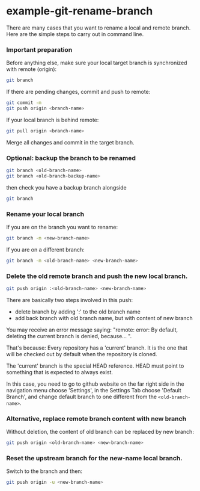 # example-git-rename-branch

There are many cases that you want to rename a local and remote branch.
Here are the simple steps to carry out in command line.

### Important preparation

Before anything else, make sure your local target branch is synchronized with remote (origin):
```bash
git branch
```

If there are pending changes, commit and push to remote:
```bash
git commit -m
git push origin <branch-name>
```

If your local branch is behind remote:
```bash
git pull origin <branch-name>
```

Merge all changes and commit in the target branch.


### Optional: backup the branch to be renamed
```bash
git branch <old-branch-name>
git branch <old-branch-backup-name>
```

then check you have a backup branch alongside
```bash
git branch
```

### Rename your local branch

If you are on the branch you want to rename:
```bash
git branch -m <new-branch-name>
```

If you are on a different branch:
```bash
git branch -m <old-branch-name> <new-branch-name>
```

### Delete the old remote branch and push the new local branch.

```bash
git push origin :<old-branch-name> <new-branch-name>
```

There are basically two steps involved in this push:
- delete branch by adding ':' to the old branch name
- add back branch with old branch name, but with content of new branch

You may receive an error message saying:
"remote: error: By default, deleting the current branch is denied, because... ".

That's because: Every repository has a 'current' branch. It is the one that will be checked out by default when the repository is cloned.

The 'current' branch is the special HEAD reference. HEAD must point to something that is expected to always exist.

In this case, you need to go to github website on the far right side in the navigation menu choose 'Settings', in the Settings Tab choose 'Default Branch', and change default branch to one different from the ```<old-branch-name>```.


### Alternative, replace remote branch content with new branch

Without deletion, the content of old branch can be replaced by new branch:
```bash
git push origin <old-branch-name> <new-branch-name>
```


### Reset the upstream branch for the new-name local branch.
Switch to the branch and then:
```bash
git push origin -u <new-branch-name>
```
